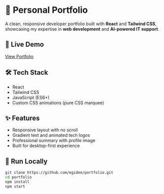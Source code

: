 # 💼 Personal Portfolio

A clean, responsive developer portfolio built with **React** and **Tailwind CSS**, showcasing my expertise in **web development** and **AI-powered IT support**.

## 🚀 Live Demo

[View Portfolio](my-portfolio-umber-psi-97.vercel.app)

## 🛠️ Tech Stack

- React
- Tailwind CSS
- JavaScript (ES6+)
- Custom CSS animations (pure CSS marquee)

## ✨ Features

- Responsive layout with no scroll
- Gradient text and animated tech logos
- Professional summary with profile image
- Built for desktop-first experience

## 📁 Run Locally

```bash
git clone https://github.com/egidee/portfolio.git
cd portfolio
npm install
npm start
```
